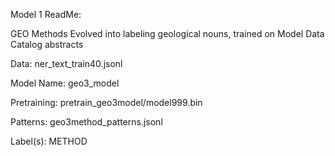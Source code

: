 Model 1 ReadMe:

GEO Methods
Evolved into labeling geological nouns, trained on Model Data Catalog abstracts

Data: ner_text_train40.jsonl

Model Name: geo3_model

Pretraining: pretrain_geo3model/model999.bin

Patterns: geo3method_patterns.jsonl

Label(s): METHOD 